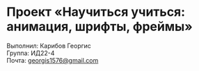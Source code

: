 # Проект «Научиться учиться: анимация, шрифты, фреймы»

Выполнил: Карибов Георгис    
Группа: ИД22-4    
Почта: georgis1576@gmail.com
